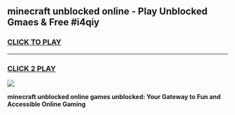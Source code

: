 
## minecraft unblocked online - Play Unblocked Gmaes & Free #i4qiy
<h3>
<a href="https://news.freeplayer.one?title=minecraft_unblocked_online&ref=24F">CLICK TO PLAY</a></h3>
<hr>

<h3>
<a href="https://news.freeplayer.one?title=minecraft_unblocked_online&ref=24F">CLICK 2 PLAY</a>
  
</h3>

<a href="https://news.freeplayer.one?title=minecraft_unblocked_online&ref=24F/"><img src="https://clearcache.store/games.png"></a>


**minecraft unblocked online games unblocked: Your Gateway to Fun and Accessible Online Gaming**
